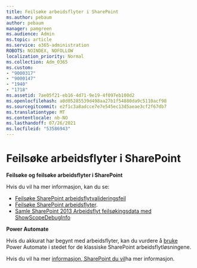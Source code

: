```yaml
---
title: Feilsøke arbeidsflyter i SharePoint
ms.author: pebaum
author: pebaum
manager: pamgreen
ms.audience: Admin
ms.topic: article
ms.service: o365-administration
ROBOTS: NOINDEX, NOFOLLOW
localization_priority: Normal
ms.collection: Adm_O365
ms.custom:
- "9000317"
- "9000147"
- "1940"
- "1718"
ms.assetid: 7ae05f21-eb16-4d71-9e19-4f097eb100d2
ms.openlocfilehash: a0d05285539d498aa27b1f54880da9c5110acf98
ms.sourcegitcommit: e2f1c3a8adcce7e7e545ec13d5aeae3cf2f67db7
ms.translationtype: MT
ms.contentlocale: nb-NO
ms.lasthandoff: 07/26/2021
ms.locfileid: "53586943"
---
```

# <a name="troubleshoot-workflows-in-sharepoint"></a>Feilsøke arbeidsflyter i SharePoint

**Feilsøke og feilsøke arbeidsflyter i SharePoint**

Hvis du vil ha mer informasjon, kan du se:

- [Feilsøke SharePoint arbeidsflytvalideringsfeil](/sharepoint/dev/general-development/troubleshooting-sharepoint-server-workflow-validation-errors-in-visio)
- [Feilsøke SharePoint arbeidsflyter](/sharepoint/dev/general-development/debugging-sharepoint-server-workflows).
- [Samle SharePoint 2013 Arbeidsflyt feilsøkingsdata med ShowScopeDebugInfo](/sharepoint/troubleshoot/workflows/gather-workflow-data)

**Power Automate**

Hvis du akkurat har begynt med arbeidsflyter, kan du vurdere å [bruke](/power-automate/modern-approvals) Power Automate i stedet for de klassiske SharePoint arbeidsflytløsningene.

Hvis du vil ha mer [informasjon, SharePoint du vil](/alchemyinsights/sharepoint-workflows-retiring)ha mer informasjon.

